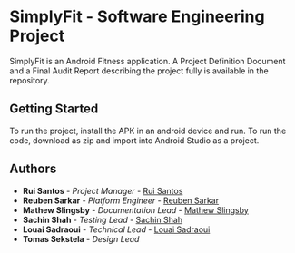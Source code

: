 # SimplyFit - Software Engineering Project

SimplyFit is an Android Fitness application. A Project Definition Document and a Final Audit Report describing the project fully is available in the repository.

## Getting Started

To run the project, install the APK in an android device and run. To run the code, download as zip and import into Android Studio as a project.

## Authors

* **Rui Santos** - *Project Manager* - [Rui Santos](https://github.com/ruipsantos)
* **Reuben Sarkar** - *Platform Engineer* - [Reuben Sarkar](https://github.com/rsreubens96)
* **Mathew Slingsby** - *Documentation Lead* - [Mathew Slingsby](https://github.com/mgs128)
* **Sachin Shah** - *Testing Lead* - [Sachin Shah](https://github.com/sachinshah1999)
* **Louai Sadraoui** - *Technical Lead* - [Louai Sadraoui](https://github.com/louai998)
* **Tomas Sekstela** - *Design Lead*
